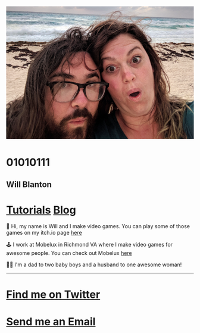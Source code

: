 # ![it's me](../images/it_me.png)

# 01010111
## Will Blanton

# [Tutorials](tutorials) [Blog](blog)

👋 Hi, my name is Will and I make video games. You can play some of those games on my itch.io page [here](https://01010111.itch.io~external~)

🕹 I work at Mobelux in Richmond VA where I make video games for awesome people. You can check out Mobelux [here](https://mobelux.com~external~)

👶👶 I'm a dad to two baby boys and a husband to one awesome woman!

---

# [Find me on Twitter](https://twitter.com/x01010111)
# [Send me an Email](mailto:will.blanton.804@gmail.com)
